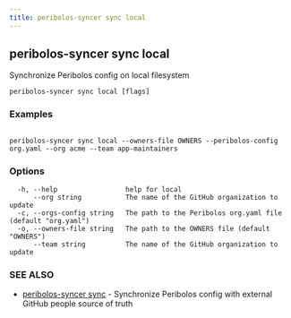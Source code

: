 ```yaml
---
title: peribolos-syncer sync local
---	
```


## peribolos-syncer sync local

Synchronize Peribolos config on local filesystem

```
peribolos-syncer sync local [flags]
```

### Examples

```

peribolos-syncer sync local --owners-file OWNERS --peribolos-config org.yaml --org acme --team app-maintainers

```

### Options

```
  -h, --help                 help for local
      --org string           The name of the GitHub organization to update
  -c, --orgs-config string   The path to the Peribolos org.yaml file (default "org.yaml")
  -o, --owners-file string   The path to the OWNERS file (default "OWNERS")
      --team string          The name of the GitHub organization to update
```

### SEE ALSO

* [peribolos-syncer sync](peribolos-syncer_sync.md)	 - Synchronize Peribolos config with external GitHub people source of truth

